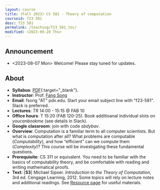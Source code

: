 ```yaml
---
layout: course
title: (Fall 2023) CS 581 - Theory of computation 
courseid: f23 581
desc: f23 581
permalink: /teaching/f23_581_toc/
modified: <2023-09-28 Thu>
---
```


## Announcement
*  <2023-08-07 Mon> Welcome! Please stay tuned for updates.

## About
*  **Syllabus**:
   [PDF]({{base}}/teaching/f23_581_toc/f23_581_toc_syllabus.pdf){:target="_blank"}.
*  **Instructor**: Prof. [Fang Song]({{base}}/) 
*  **Email**: fsong "AT" pdx.edu. Start your email subject line
   with "f23-581". Slack is preferred. 
*  **Lectures**: TR 14:00 - 15:15 @ FAB 10
*  **Office hours**: T 15:20 (FAB 120-25). Book additioanal individual
   slots on _youcanbookme_ (see details in Slack).
*  **Google classroom**: join with code _sbdybav_.
*  **Overview**: Computation is a familiar term to all computer
   scientists. But what is computation after all? What problems are
   computable (_Computability_), and how “efficient” can we compute
   them (_Complexity_)? This course will be investigating these
   fundamental questions. 
*  **Prerequisite**: CS 311 or equivalent. You need to be familiar
   with the basics of computability theory, and be comfortable with
   reading and writing mathematical proofs.
*  **Text**: [**S3**] Michael Sipser. _Introduction to the Theory of
   Computation_, 3rd ed. Cengage Learning, 2012. Some topics will rely
   on lecture notes and additional readings. See [Resource
   page]({{base}}/teaching/f23_581_toc/resource/) for useful
   materials.


  
